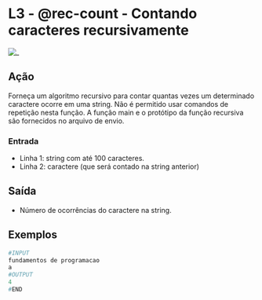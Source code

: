 # L3 - @rec-count - Contando caracteres recursivamente

![_](https://raw.githubusercontent.com/qxcodefup/arcade/master/base/rec-count/cover.jpg)

## Ação

Forneça um algoritmo recursivo para contar quantas vezes um determinado caractere ocorre em uma string. Não é permitido usar comandos de repetição nesta função. A função main e o protótipo da função recursiva são fornecidos no arquivo de envio.

### Entrada

- Linha 1: string com até 100 caracteres.
- Linha 2: caractere (que será contado na string anterior)

## Saída

- Número de ocorrências do caractere na string.

## Exemplos

``` py
#INPUT
fundamentos de programacao
a
#OUTPUT
4
#END
```
